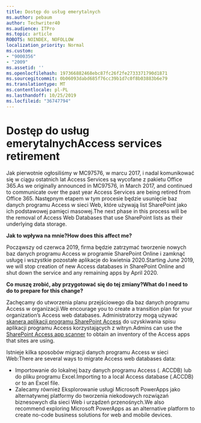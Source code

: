 ```yaml
---
title: Dostęp do usług emerytalnych
ms.author: pebaum
author: Techwriter40
ms.audience: ITPro
ms.topic: article
ROBOTS: NOINDEX, NOFOLLOW
localization_priority: Normal
ms.custom:
- "9000356"
- "2009"
ms.assetid: ''
ms.openlocfilehash: 197366882468ebc87fc26f2fe2733371790d1871
ms.sourcegitcommit: 0b06093dabd685f76cc39b1d7c0f8b03883b6e79
ms.translationtype: MT
ms.contentlocale: pl-PL
ms.lasthandoff: 10/25/2019
ms.locfileid: "36747794"
---
```

# <a name="access-services-retirement"></a><span data-ttu-id="96232-102">Dostęp do usług emerytalnych</span><span class="sxs-lookup"><span data-stu-id="96232-102">Access services retirement</span></span>

<span data-ttu-id="96232-103">Jak pierwotnie ogłosiliśmy w MC97576, w marcu 2017, i nadal komunikować się w ciągu ostatnich lat Access Services są wycofane z pakietu Office 365.</span><span class="sxs-lookup"><span data-stu-id="96232-103">As we originally announced in MC97576, in March 2017, and continued to communicate over the past year Access Services are being retired from Office 365.</span></span> <span data-ttu-id="96232-104">Następnym etapem w tym procesie będzie usunięcie baz danych programu Access w sieci Web, które używają list SharePoint jako ich podstawowej pamięci masowej.</span><span class="sxs-lookup"><span data-stu-id="96232-104">The next phase in this process will be the removal of Access Web Databases that use SharePoint lists as their underlying data storage.</span></span>

<span data-ttu-id="96232-105">**Jak to wpływa na mnie?**</span><span class="sxs-lookup"><span data-stu-id="96232-105">**How does this affect me?**</span></span>

<span data-ttu-id="96232-106">Począwszy od czerwca 2019, firma będzie zatrzymać tworzenie nowych baz danych programu Access w programie SharePoint Online i zamknąć usługę i wszystkie pozostałe aplikacje do kwietnia 2020.</span><span class="sxs-lookup"><span data-stu-id="96232-106">Starting June 2019, we will stop creation of new Access databases in SharePoint Online and shut down the service and any remaining apps by April 2020.</span></span>

<span data-ttu-id="96232-107">**Co muszę zrobić, aby przygotować się do tej zmiany?**</span><span class="sxs-lookup"><span data-stu-id="96232-107">**What do I need to do to prepare for this change?**</span></span>

<span data-ttu-id="96232-108">Zachęcamy do utworzenia planu przejściowego dla baz danych programu Access w organizacji.</span><span class="sxs-lookup"><span data-stu-id="96232-108">We encourage you to create a transition plan for your organization’s Access web databases.</span></span> <span data-ttu-id="96232-109">Administratorzy mogą używać [skanera aplikacji programu SharePoint Access](https://github.com/SharePoint/PnP-Tools/tree/master/Solutions/SharePoint.AccessApp.Scanner) do uzyskiwania spisu aplikacji programu Access korzystających z witryn.</span><span class="sxs-lookup"><span data-stu-id="96232-109">Admins can use the [SharePoint Access app scanner](https://github.com/SharePoint/PnP-Tools/tree/master/Solutions/SharePoint.AccessApp.Scanner) to obtain an inventory of the Access apps that sites are using.</span></span>

<span data-ttu-id="96232-110">Istnieje kilka sposobów migracji danych programu Access w sieci Web:</span><span class="sxs-lookup"><span data-stu-id="96232-110">There are several ways to migrate Access web databases data:</span></span>

- <span data-ttu-id="96232-111">Importowanie do lokalnej bazy danych programu Access (. ACCDB) lub do pliku programu Excel.</span><span class="sxs-lookup"><span data-stu-id="96232-111">Importing to a local Access database (.ACCDB) or to an Excel file.</span></span>
- <span data-ttu-id="96232-112">Zalecamy również Eksplorowanie usługi Microsoft PowerApps jako alternatywnej platformy do tworzenia niekodowych rozwiązań biznesowych dla sieci Web i urządzeń przenośnych.</span><span class="sxs-lookup"><span data-stu-id="96232-112">We also recommend exploring Microsoft PowerApps as an alternative platform to create no-code business solutions for web and mobile devices.</span></span>